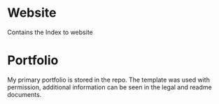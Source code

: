 # Website
 Contains the Index to website

 # Portfolio
 My primary portfolio is stored in the repo. The template was used with permission, additional information can be seen in the legal and readme documents.

 
